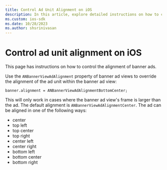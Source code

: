 ```yaml
---
title: Control Ad Unit Alignment on iOS
description: In this article, explore detailed instructions on how to control ad unit alignment on iOS devices.
ms.custom: ios-sdk
ms.date: 10/28/2023
ms.author: shsrinivasan
---
```


# Control ad unit alignment on iOS

This page has instructions on how to control the alignment of banner ads.

Use the `ANBannerViewAdAlignment` property of banner ad views to override the alignment of the ad unit within the banner ad view:

```
banner.alignment = ANBannerViewAdAlignmentBottomCenter;
```

This will only work in cases where the banner ad view's frame is larger than the ad. The default alignment is `ANBannerViewAdAlignmentCenter`. The ad can be aligned in one of the following ways:

- center
- top left
- top center
- top right
- center left
- center right
- bottom left
- bottom center
- bottom right
